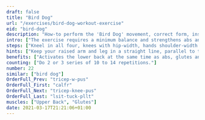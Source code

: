 ```yaml
---
draft: false
title: "Bird Dog"
url: "/exercises/bird-dog-workout-exercise"
eid: "bird-dog"
description: "How-to perform the 'Bird Dog' movement, correct form, instructions and hints. Similar exercises, body parts activated, notes, tips and video demonstration"
intro: ["The exercise requires a minimum balance and strengthens abs and glutes."]
steps: ["Kneel in all four, knees with hip-width, hands shoulder-width.", "Raise one leg so that it stays horizontal to the ground.", "At the same time raise the opposite arm, also to be horizontal to the ground.", "Stay in this position a few seconds and return to the all-four position.", "This is one repetition."]
hints: ["Keep your raised arm and leg in a straight line, parallel to the ground.", "Perform the exercise slowly, play attention to the form."]
benefits: ["Activates the lower back at the same time as abs, glutes and tights."]
counting: ["Do 2 or 3 series of 10 to 14 repetitions."]
number: 22
similar: ["bird dog"]
OrderFull_Prev: "tricep-w-pus"
OrderFull_First: "calfr"
OrderFull_Next: "tricep-knee-pus"
OrderFull_Last: "lsit-tuck-pllt"
muscles: ["Upper Back", "Glutes"]
date: 2021-03-17T21:21:06+01:00
---
```

